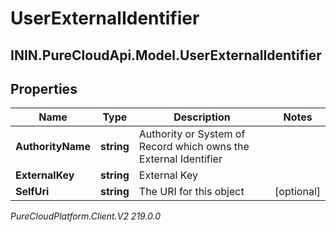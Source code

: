 # UserExternalIdentifier

## ININ.PureCloudApi.Model.UserExternalIdentifier

## Properties

|Name | Type | Description | Notes|
|------------ | ------------- | ------------- | -------------|
| **AuthorityName** | **string** | Authority or System of Record which owns the External Identifier | |
| **ExternalKey** | **string** | External Key | |
| **SelfUri** | **string** | The URI for this object | [optional] |



_PureCloudPlatform.Client.V2 219.0.0_
